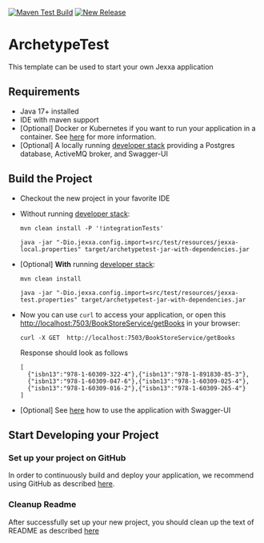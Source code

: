 [![Maven Test Build](https://github.com/shs-it/ArchetypeTest/actions/workflows/mavenBuild.yml/badge.svg)](https://github.com/shs-it/ArchetypeTest/actions/workflows/mavenBuild.yml)
[![New Release](https://github.com/shs-it/ArchetypeTest/actions/workflows/newRelease.yml/badge.svg)](https://github.com/shs-it/ArchetypeTest/actions/workflows/newRelease.yml)

# ArchetypeTest
This template can be used to start your own Jexxa application
 
##  Requirements

*   Java 17+ installed
*   IDE with maven support 
*   [Optional] Docker or Kubernetes if you want to run your application in a container. See [here](README-GitHub.md) for more information.   
*   [Optional] A locally running [developer stack](deploy/developerStack.yml) providing a Postgres database, ActiveMQ broker, and Swagger-UI 

## Build the Project

*   Checkout the new project in your favorite IDE

*   Without running [developer stack](deploy/developerStack.yml):
    ```shell
    mvn clean install -P '!integrationTests'

    java -jar "-Dio.jexxa.config.import=src/test/resources/jexxa-local.properties" target/archetypetest-jar-with-dependencies.jar
    ```

*   [Optional] **With** running [developer stack](deploy/developerStack.yml):
    ```shell
    mvn clean install
    
    java -jar "-Dio.jexxa.config.import=src/test/resources/jexxa-test.properties" target/archetypetest-jar-with-dependencies.jar
    ```

*   Now you can use `curl` to access your application, or open this [http://localhost:7503/BookStoreService/getBooks](http://localhost:7503/BookStoreService/getBooks) in your browser:
    ```Console
    curl -X GET  http://localhost:7503/BookStoreService/getBooks
    ```
    Response should look as follows 
    ```Console
    [
      {"isbn13":"978-1-60309-322-4"},{"isbn13":"978-1-891830-85-3"},
      {"isbn13":"978-1-60309-047-6"},{"isbn13":"978-1-60309-025-4"},
      {"isbn13":"978-1-60309-016-2"},{"isbn13":"978-1-60309-265-4"}
    ]
    ```
*   [Optional] See [here](https://github.com/jexxa-projects/JexxaTutorials/blob/main/BookStore/README-OPENAPI.md#explore-openapi) how to use the application with Swagger-UI

## Start Developing your Project

### Set up your project on GitHub  

In order to continuously build and deploy your application, we recommend using GitHub as described [here](README-GitHub.md).

### Cleanup Readme

After successfully set up your new project, you should clean up the text of README as described [here](https://www.makeareadme.com)    
